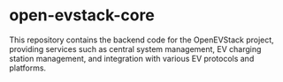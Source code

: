 # open-evstack-core
This repository contains the backend code for the OpenEVStack project, providing services such as central system management, EV charging station management, and integration with various EV protocols and platforms.
